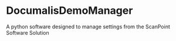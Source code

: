 DocumalisDemoManager
====================

A python software designed to manage settings from the ScanPoint Software Solution